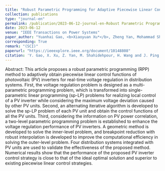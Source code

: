 ```yaml
---
title: "Robust Parametric Programming for Adaptive Piecewise Linear Control of Photovoltaic Inverters to Regulate Voltages in Power Distribution Systems"
collection: publications
type: "journal-en"
permalink: /publication/2023-06-12-journal-en-Robust Parametric Programming for Adaptive Piecewise Linear Control of Photovoltaic Inverters to Regulate Voltages in Power Distribution
date: 2023-06-12
venue: "IEEE Transactions on Power Systems"
paper_author: "Yuanhai Gao, <b>Xiaoyuan Xu*</b>, Zheng Yan, Mohammad Shahidehpour, Han Wang, Yue Chen"
corresponding: True
remark: "(SCI)"
paperurl: "https://ieeexplore.ieee.org/document/10148808"
citation: 'Y. Gao, X. Xu, Z. Yan, M. Shahidehpour, H. Wang and J. Ping, "Robust Parametric Programming for Adaptive Piecewise Linear Control of Photovoltaic Inverters to Regulate Voltages in Power Distribution Systems," <i>IEEE Transactions on Power Systems</i>, vol. 39, no. 2, pp. 3685-3700, March 2024.'
---
```


Abstract:
This article proposes a robust parametric programming (RPP) method to adaptively obtain piecewise linear control functions of photovoltaic (PV) inverters for real-time voltage regulation in distribution systems. First, the voltage regulation problem is designed as a multi-parametric programming problem, which is transformed into single-parametric linear programming (sp-LP) problems for realizing local control of a PV inverter while considering the maximum voltage deviation caused by other PV units. Second, an alternating iterative algorithm is developed to solve the sp-LP problem of each PV unit and obtain the control functions of all the PV units. Third, considering the information on PV power correlation, a two-level parametric programming problem is established to enhance the voltage regulation performance of PV inverters. A geometric method is developed to solve the inner-level problem, and breakpoint reduction with robust interpolation is developed to improve the computational efficiency in solving the outer-level problem. Four distribution systems integrated with PV units are used to validate the effectiveness of the proposed method. Numerical results show that the performance of the proposed PV inverter control strategy is close to that of the ideal optimal solution and superior to existing piecewise linear control strategies.